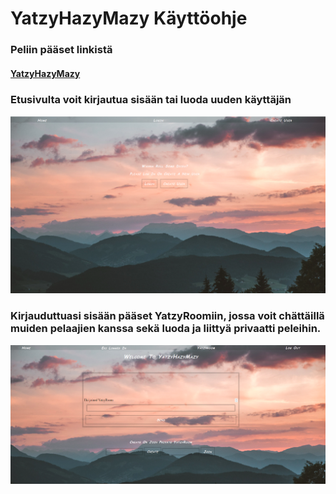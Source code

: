 # YatzyHazyMazy Käyttöohje

### Peliin pääset linkistä 
#### [YatzyHazyMazy](https://quiet-lake-59234.herokuapp.com/)

### Etusivulta voit kirjautua sisään tai luoda uuden käyttäjän 

<img src=https://github.com/Eddiejjay/FullStackProject/blob/main/Documents/Kuvat/home.png>

### Kirjauduttuasi sisään pääset YatzyRoomiin, jossa voit chättäillä muiden pelaajien kanssa sekä luoda ja liittyä privaatti peleihin. 

<img src=https://github.com/Eddiejjay/FullStackProject/blob/main/Documents/Kuvat/lobby.png>



